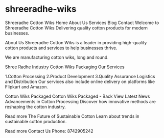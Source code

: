 # shreeradhe-wiks
Shreeradhe Cotton Wiks
Home About Us Services Blog Contact
Welcome to Shreeradhe Cotton Wiks
Delivering quality cotton products for modern businesses.

About Us
Shreeradhe Cotton Wiks is a leader in providing high-quality cotton products and services to help businesses thrive.

We are manufacturing cotton wiks, long and round.

Shree Radhe Industry Cotton Wiks Packaging
Our Services

1.Cotton Processing
2.Product Development
3.Quality Assurance
Logistics and Distribution
Our services also include online delivery on platforms like Flipkart and Amazon.

Cotton Wiks Packaged Cotton Wiks Packaged - Back View
Latest News
Advancements in Cotton Processing
Discover how innovative methods are reshaping the cotton industry.

Read more
The Future of Sustainable Cotton
Learn about trends in sustainable cotton production.

Read more
Contact Us Phone: 8742905242

